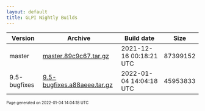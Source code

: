 ```yaml
---
layout: default
title: GLPI Nightly Builds
---
```


Version|Archive|Build date|Size
---|---|---|---
master|[master.89c9c67.tar.gz](master.89c9c67.tar.gz)|2021-12-16 00:18:21 UTC|87399152
9.5-bugfixes|[9.5-bugfixes.a88aeee.tar.gz](9.5-bugfixes.a88aeee.tar.gz)|2022-01-04 14:04:18 UTC|45953833

<font size="1">Page generated on 2022-01-04 14:04:18 UTC</font>
